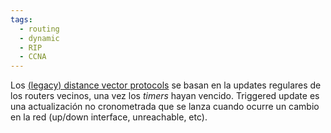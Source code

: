 ```yaml
---
tags:
  - routing
  - dynamic
  - RIP
  - CCNA
---
```


Los [(legacy) distance vector protocols]((legacy)%20distance%20vector%20protocols.md)  se basan en la updates regulares de los routers vecinos, una vez los _timers_ hayan vencido. 
Triggered update es una actualización no cronometrada que se lanza cuando ocurre un cambio en la red (up/down interface, unreachable, etc).
